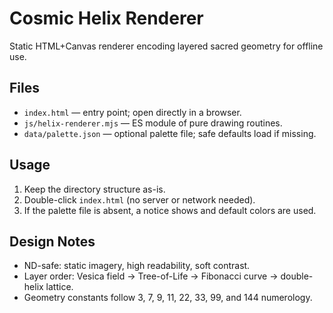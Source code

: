 # Cosmic Helix Renderer

Static HTML+Canvas renderer encoding layered sacred geometry for offline use.

## Files
- `index.html` — entry point; open directly in a browser.
- `js/helix-renderer.mjs` — ES module of pure drawing routines.
- `data/palette.json` — optional palette file; safe defaults load if missing.

## Usage
1. Keep the directory structure as-is.
2. Double-click `index.html` (no server or network needed).
3. If the palette file is absent, a notice shows and default colors are used.

## Design Notes
- ND-safe: static imagery, high readability, soft contrast.
- Layer order: Vesica field → Tree-of-Life → Fibonacci curve → double-helix lattice.
- Geometry constants follow 3, 7, 9, 11, 22, 33, 99, and 144 numerology.
